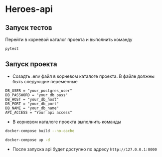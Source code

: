 # Heroes-api


## Запуск тестов
Перейти в корневой каталог проекта и выполнить команду
```bash
pytest
```

## Запуск проекта
* Созадть .env файл в корневом каталоге проекта. В файле должны быть следующие переменные
```
DB_USER = "your_postgres_user"
DB_PASSWORD = "your_db_pass"
DB_HOST = "your_db_host"
DB_PORT = "your_db_port"
DB_NAME = "your_db_name"
API_ACCESS = "Your api access"
```
* В корневом каталоге проекта выполнить команды
```bash
docker-compose build --no-cache
```

```bash
docker-compose up -d
```
* После запуска api будет доступно по адресу `http://127.0.0.1:8000`

